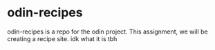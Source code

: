 # odin-recipes
odin-recipes is a repo for the odin project.
This assignment, we will be creating a recipe site. idk what it is tbh
